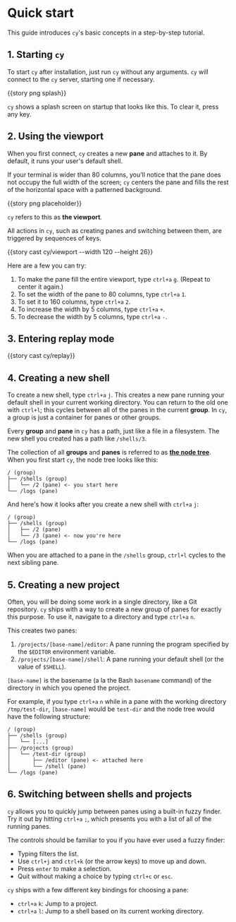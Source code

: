 # Quick start

This guide introduces `cy`'s basic concepts in a step-by-step tutorial.

## 1. Starting `cy`

To start `cy` after installation, just run `cy` without any arguments. `cy` will connect to the `cy` server, starting one if necessary.

{{story png splash}}

`cy` shows a splash screen on startup that looks like this. To clear it, press any key.

## 2. Using the viewport

When you first connect, `cy` creates a new **pane** and attaches to it. By default, it runs your user's default shell.

If your terminal is wider than 80 columns, you'll notice that the pane does not occupy the full width of the screen; `cy` centers the pane and fills the rest of the horizontal space with a patterned background.

{{story png placeholder}}

`cy` refers to this as **the viewport**.

All actions in `cy`, such as creating panes and switching between them, are triggered by sequences of keys.

{{story cast cy/viewport --width 120 --height 26}}

Here are a few you can try:

1. To make the pane fill the entire viewport, type `ctrl+a` `g`. (Repeat to center it again.)
1. To set the width of the pane to 80 columns, type `ctrl+a` `1`.
1. To set it to 160 columns, type `ctrl+a` `2`.
1. To increase the width by 5 columns, type `ctrl+a` `+`.
1. To decrease the width by 5 columns, type `ctrl+a` `-`.

## 3. Entering replay mode

{{story cast cy/replay}}

## 4. Creating a new shell

To create a new shell, type `ctrl+a` `j`. This creates a new pane running your default shell in your current working directory. You can return to the old one with `ctrl+l`; this cycles between all of the panes in the current **group**. In `cy`, a group is just a container for panes or other groups.

Every **group** and **pane** in `cy` has a path, just like a file in a filesystem. The new shell you created has a path like `/shells/3`.

The collection of all **groups** and **panes** is referred to as [**the node tree**](./groups-and-panes.md). When you first start `cy`, the node tree looks like this:

```
/ (group)
├── /shells (group)
│   └── /2 (pane) <- you start here
└── /logs (pane)
```

And here's how it looks after you create a new shell with `ctrl+a` `j`:

```
/ (group)
├── /shells (group)
│   ├── /2 (pane)
│   └── /3 (pane) <- now you're here
└── /logs (pane)
```

When you are attached to a pane in the `/shells` group, `ctrl+l` cycles to the next sibling pane.

## 5. Creating a new project

Often, you will be doing some work in a single directory, like a Git repository. `cy` ships with a way to create a new group of panes for exactly this purpose. To use it, navigate to a directory and type `ctrl+a` `n`.

This creates two panes:

1. `/projects/[base-name]/editor`: A pane running the program specified by the `$EDITOR` environment variable.
1. `/projects/[base-name]/shell`: A pane running your default shell (or the value of `$SHELL`).

`[base-name]` is the basename (a la the Bash `basename` command) of the directory in which you opened the project.

For example, if you type `ctrl+a` `n` while in a pane with the working directory `/tmp/test-dir`, `[base-name]` would be `test-dir` and the node tree would have the following structure:

```
/ (group)
├── /shells (group)
│   └── [...]
├── /projects (group)
│   └── /test-dir (group)
│       ├── /editor (pane) <- attached here
│       └── /shell (pane)
└── /logs (pane)
```

## 6. Switching between shells and projects

`cy` allows you to quickly jump between panes using a built-in fuzzy finder. Try it out by hitting `ctrl+a` `;`, which presents you with a list of all of the running panes.

The controls should be familiar to you if you have ever used a fuzzy finder:

- Typing filters the list.
- Use `ctrl+j` and `ctrl+k` (or the arrow keys) to move up and down.
- Press `enter` to make a selection.
- Quit without making a choice by typing `ctrl+c` or `esc`.

`cy` ships with a few different key bindings for choosing a pane:

- `ctrl+a` `k`: Jump to a project.
- `ctrl+a` `l`: Jump to a shell based on its current working directory.
